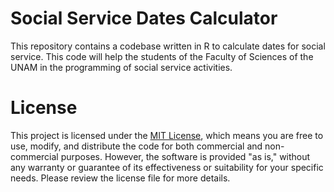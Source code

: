 # Social Service Dates Calculator
This repository contains a codebase written in R to calculate dates for social service. This code will help the students of the Faculty of Sciences of the UNAM in the programming of social service activities.

# License
This project is licensed under the [MIT License](/LICENSE), which means you are free to use, modify, and distribute the code for both commercial and non-commercial purposes. However, the software is provided "as is," without any warranty or guarantee of its effectiveness or suitability for your specific needs. Please review the license file for more details.